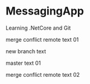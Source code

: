 # MessagingApp
Learning .NetCore and Git

merge conflict remote text 01

new branch text

master text 01


merge conflict remote text 02
